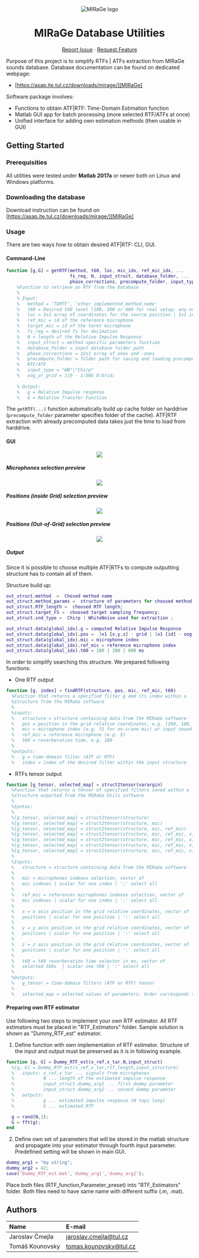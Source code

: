 <div align="center">
  
![MIRaGe logo](Logo.png)

# MIRaGe Database Utilities

[Report Issue][issues] · [Request Feature][issues]

</div>

Purpose of this project is to simplify RTFs | ATFs extraction from MIRaGe sounds database. Database documentation can be found on dedicated webpage:
* [https://asap.ite.tul.cz/downloads/mirage/][MIRaGe]

Software package involves:
* Functions to obtain ATF|RTF: Time-Domain Estimation function
* Matlab GUI app for batch processing (more selected RTF/ATFs at once)
* Unified interface for adding own estimation methods (then usable in GUI)

## Getting Started

### Prerequisities 

All utilities were tested under **Matlab 2017a** or newer both on Linux and Windows platforms.

### Downloading the database
Download instruction can be found on [https://asap.ite.tul.cz/downloads/mirage/][MIRaGe]

### Usage 

There are two ways how to obtain desired ATF|RTF: CLI, GUI.

#### Command-Line 

```matlab
function [g,G] = getRTF(method, t60, loc, mic_idx, ref_mic_idx, ...
                        fs_req, N, input_struct, database_folder, ...
                        phase_corrections, precompute_folder, input_type,oog_or_grid)
    %Function to retrieve an RTF from the Database 
    % 
    % Input: 
    %   method = 'TDRTF', 'other_implemented_method_name'
    %   t60 = Desired t60 level (100, 300 or 600 for real setup; any number for simulated setup)
    %   loc = 3x1 array of coordinates for the source position | 1x1 index of the source position (out of grid) 
    %   ref_mic = id of the reference microphone
    %   target_mic = id of the taret microphone
    %   fs_reg = desired fs for decimation
    %   N = length of the Relative Impulse Response
    %   input_struct = method specific parameters function 
    %   database_folder = input database folder path
    %   phase_corrections = 32x1 array of ones and -ones
    %   precompute_folder = folder path for saving and loading precomputed RTFs 
    %   RTF/ATF
    %   input_type = "WN"|"Chirp"
    %   oog_or_grid = 1|0 - 1:OOG 0:Grid;
    
    % Output:
    %   g = Relative Impulse response
    %   G = Relative Transfer Function
```

The `getRTF(...)` function automatically build up cache folder on harddrive (`precompute_folder` parameter specifies folder of the cache). ATF|RTF extraction with already precomputed data takes just the time to load from harddrive.  

#### GUI

<div align='center'>

![](pics/app_main.png)

</div>

##### Microphones selection preview
<div align='center'>

![](pics/MICs.gif)

</div>


##### Positions (inside Grid) selection preview
<div align='center'>

![](pics/Grid.gif)

</div>



##### Positions (Out-of-Grid) selection preview
<div align='center'>

![](pics/OOG.gif)

</div>

##### Output

Since it is possible to choose multiple ATF|RTFs to compute outputting structure has to contain all of them.

Structure build up:

```matlab
out_struct.method  =  Chosed method name
out_struct.method_params =  structure of parameters for choosed method;
out_struct.RTF_length =  choosed RTF length;
out_struct.target_FS =  choosed target sampling frequency;
out_struct.snd_type =  Chirp | WhiteNoise used for extraction ;

out_struct.data(global_idx).g = computed Relative Impulse Response
out_struct.data(global_idx).pos =  3x1 [x,y,z] - grid | 1x1 [id] - oog   ;
out_struct.data(global_idx).mic = microphone index
out_struct.data(global_idx).ref_mic = reference microphone index
out_struct.data(global_idx).t60 = 100 | 300 | 600 ms
```

In order to simplify searching this structure. We prepared following functions:

* One RTF output

```matlab
function [g, index] = findRTF(structure, pos, mic, ref_mic, t60)
  %Function that returns a specified filter g amd its index within a
  %structure from the MIRaGe software
  %
  %inputs:
  %   structure = structure containing data from the MIRaGe software
  %   pos = position in the grid relative coordinates, e.g. [260, 180, 160]
  %   mic = microphone index (e.g. 31 for on-crane mic) or input sound (32)
  %   ref_mic = reference microphone (e.g. 5)
  %   t60 = reverberation time, e.g. 100
  %
  %outputs:
  %   g = time-domain filter (ATF or RTF)
  %   index = index of the desired filter within the input structure
```
* RTFs tensor output

```matlab
function [g_tensor, selected_map] = struct2tensor(varargin)
  %Function that returns a tensor of specified filters saved within a
  %structure exported from the MIRaGe Utils software
  %
  %Syntax:
  %
  %[g_tensor, selected_map] = struct2tensor(structure)
  %[g_tensor, selected_map] = struct2tensor(structure, mic)
  %[g_tensor, selected_map] = struct2tensor(structure, mic, ref_mic)
  %[g_tensor, selected_map] = struct2tensor(structure, mic, ref_mic, x)
  %[g_tensor, selected_map] = struct2tensor(structure, mic, ref_mic, x, y)
  %[g_tensor, selected_map] = struct2tensor(structure, mic, ref_mic, x, y, z)
  %[g_tensor, selected_map] = struct2tensor(structure, mic, ref_mic, x, y, z, t60)
  %
  %Inputs:
  %   structure = structure containing data from the MIRaGe software
  %
  %   mic = microphones indexes selection, vector of
  %   mic indexes | scalar for one index | ':' select all
  %
  %   ref_mic = references microphones indexes selection, vector of
  %   mic indexes | scalar for one index | ':' select all
  %
  %   x = x axis position in the grid relative coordinates, vector of
  %   positions | scalar for one position | ':' select all
  %
  %   y = y axis position in the grid relative coordinates, vector of
  %   positions | scalar for one position | ':' select all
  %
  %   z = z axis position in the grid relative coordinates, vector of
  %   positions | scalar for one position | ':' select all
  %
  %   t60 = t60 reverberation time selector in ms, vector of
  %   selected t60s  | scalar one t60 | ':' select all
  %
  %Outputs:
  %   g_tensor = time-domain filters (ATF or RTF) tensor
  %
  %   selected_map = selected values of parameters. Order corresponds to g_tensor dimensions
```


#### Preparing own RTF estimator

Use following two steps to implement your own RTF estimator. All RTF estimators must be placed in "RTF_Estimators" folder. Sample solution is shown as "Dummy_RTF_est" estimator.

1) Define function with own implementation of RTF estimator. Structure of the input and output must be preserved as it is in following example.

```matlab
function [g, G] = Dummy_RTF_est(x_ref,x_tar,N,input_struct)
  %[g, G] = Dummy_RTF_est(x_ref,x_tar,rtf_length,input_structure)
  %   inputs: x_ref,x_tar ... signals from microphones
  %           N ... length of the estimated impulse response          
  %           input_struct.dummy_arg1 ... first dummy parameter
  %           input_struct.dummy_arg2 ... second dummy parameter
  %   outputs:
  %           g ... estimated impulse response (N taps long)
  %           G ... estimated RTF

  g = rand(N,1);
  G = fft(g);
end
```
2) Define own set of parameters that will be stored in the matlab structure and propagate into your estimator through fourth input parameter.
Predefined setting will be shown in main GUI.

```matlab
dummy_arg1 = "my string";
dummy_arg2 = 42;
save('Dummy_RTF_est.mat','dummy_arg1','dummy_arg2');
```

Place both files (RTF_function,Parameter_preset) into "RTF_Estimators" folder. Both files need to have same name with different suffix (.m, .mat). 

## Authors

| Name            | E-mail    |
| :---            | :---      |
| Jaroslav Čmejla | jaroslav.cmejla@tul.cz |
| Tomáš Kounovsky | tomas.kounovsky@tul.cz |


[issues]: https://github.com/JarCme/MIRaGe/issues
[MIRaGe]: https://asap.ite.tul.cz/downloads/mirage/
